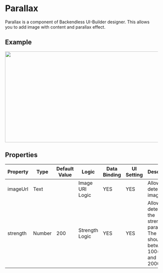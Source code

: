 # Parallax

Parallax is a component of Backendless UI-Builder designer. This allows you to add image with content and parallax effect.

## Example
<img src="./image-examples/parallax-example.gif" width="600" height="300" />

<br />

## Properties

| Property | Type   | Default Value | Logic           | Data Binding | UI Setting | Description                                                                                       |
|----------|--------|---------------|-----------------|--------------|------------|---------------------------------------------------------------------------------------------------|
| imageUrl | Text   |               | Image URl Logic | YES          | YES        | Allows to determine image URL                                                                     |
| strength | Number | 200           | Strength Logic  | YES          | YES        | Allows to determine the strength of parallax. The value should be between 100(low) and 2000(high) |